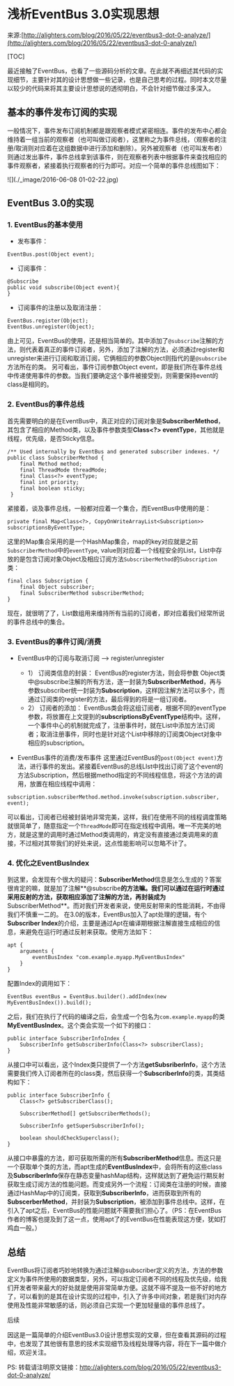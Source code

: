# 浅析EventBus 3.0实现思想
来源:[http://alighters.com/blog/2016/05/22/eventbus3-dot-0-analyze/](http://alighters.com/blog/2016/05/22/eventbus3-dot-0-analyze/)

[TOC]

最近接触了EventBus，也看了一些源码分析的文章。在此就不再细述其代码的实现细节，主要针对其的设计思想做一些记录，也是自己思考的过程。同时本文尽量以较少的代码来将其主要设计思想说的透彻明白，不会针对细节做过多深入。

## 基本的事件发布订阅的实现

一般情况下，事件发布订阅机制都是跟观察者模式紧密相连。事件的发布中心都会维持着一组当前的观察者（也可叫做订阅者），这里称之为事件总线，（观察者的注册/取消则对应着在这组数据中进行添加和删除）。另外被观察者（也可叫发布者）则通过发出事件，事件总线拿到该事件，则在观察者列表中根据事件来查找相应的事件观察者，紧接着执行观察者的行为即可。对应一个简单的事件总线图如下：

![](./_image/2016-06-08 01-02-22.jpg)

## EventBus 3.0的实现

### 1. EventBus的基本使用
* 发布事件：

```
EventBus.post(Object event);
```

* 订阅事件：

```
@Subscribe
public void subscribe(Object event){
}
```

* 订阅事件的注册以及取消注册：

```
EventBus.register(Object);
EventBus.unregister(Object);
```

由上可见，EventBus的使用，还是相当简单的。其中添加了`@subscribe`注解的方法，则代表着真正的事件订阅者，另外，添加了注解的方法，必须通过register和unregister来进行订阅和取消订阅，它俩相应的参数Object则指代的是`@subscribe`方法所在的类。 另可看出，事件订阅参数Object event，即是我们所在事件总线中传递使用事件的参数。当我们要确定这个事件被接受到，则需要保持event的class是相同的。

### 2. EventBus的事件总线

首先需要明白的是在EventBus中，真正对应的订阅对象是**SubscriberMethod**，其包含了相应的Method类，以及事件参数类型**Class<?> eventType**，其他就是线程，优先级，是否Sticky信息。

```
/** Used internally by EventBus and generated subscriber indexes. */
public class SubscriberMethod {
    final Method method;
    final ThreadMode threadMode;
    final Class<?> eventType;
    final int priority;
    final boolean sticky;
 }
```
紧接着，谈及事件总线，一般都对应着一个集合，而EventBus中使用的是：

```
private final Map<Class<?>, CopyOnWriteArrayList<Subscription>> subscriptionsByEventType;
```

这里的Map集合采用的是一个HashMap集合，map的key对应就是之前`SubscriberMethod`中的`eventType`, value则对应着一个线程安全的List，List中存放的是包含订阅对象Object及相应订阅方法`SubscriberMethod`的`Subscription`类：

```
final class Subscription {
    final Object subscriber;
    final SubscriberMethod subscriberMethod;
}
```

现在，就很明了了，List数组用来维持所有当前的订阅者，即对应着我们经常所说的事件总线中的集合。

### 3. EventBus的事件订阅/消费

* EventBus中的订阅与取消订阅 –> register/unregister
   * 1） 订阅类信息的封装： EventBus的register方法，则会将参数 Object类中@subscribe注解的所有方法，逐一封装为**SubscriberMethod**，再与参数subscriber统一封装为**Subscription**，这样因注解方法可以多个，而通过订阅类的register的方法，最后得到的将是一组订阅者。
   * 2） 订阅者的添加： EventBus类会将这组订阅者，根据不同的eventType参数，将放置在上文提到的**subscriptionsByEventType**结构中。这样，一个事件中心的机制就完成了，注册事件时，就在List中添加方法订阅者；取消注册事件，同时也是针对这个List中移除的订阅类Object对象中相应的subscription。

* EventBus事件的消费/发布事件 这里通过EventBus的`post(Object event)`方法，进行事件的发出。紧接着EventBus的总线LIst中找出订阅了这个event的方法Subscription，然后根据method指定的不同线程信息，将这个方法的调用，放置在相应线程中调用：

```
subscription.subscriberMethod.method.invoke(subscription.subscriber, event);
```

可以看出，订阅者已经被封装地非常完美，这样，我们在使用不同的线程调度策略就很简单了，随意指定一个`ThreadMode`即可在指定线程中调用。唯一不完美的地方，就是这里的调用时通过Method类调用的，肯定没有直接通过类调用来的直接，不过相对其带我们的好处来说，这点性能影响可以忽略不计了。

### 4. 优化之EventBusIndex

到这里，会发现有个很大的疑问：**SubscriberMethod**信息是怎么生成的？答案很肯定的嘛，就是加了注解**@subscribe**的方法嘛。我们可以通过在运行时通过采用反射的方法，获取相应添加了注解的方法，再封装成为**SubscriberMethod**。而对我们开发者来说，使用反射带来的性能消耗，不由得我们不慎重一二的。 在3.0的版本，EventBus加入了apt处理的逻辑，有个**Subscriber Index**的介绍，主要是通过Apt在编译期根据注解直接生成相应的信息，来避免在运行时通过反射来获取。使用方法如下：

```
apt {
    arguments {
        eventBusIndex "com.example.myapp.MyEventBusIndex"
    }
}
```

配置Index的调用如下：

```
EventBus eventBus = EventBus.builder().addIndex(new MyEventBusIndex()).build();
```

之后，我们在执行了代码的编译之后，会生成一个包名为`com.example.myapp`的类**MyEventBusIndex**。这个类会实现一个如下的接口：

```
public interface SubscriberInfoIndex {
    SubscriberInfo getSubscriberInfo(Class<?> subscriberClass);
}
```

从接口中可以看出，这个Index类只提供了一个方法**getSubsriberInfo**，这个方法需要我们传入订阅者所在的class类，然后获得一个**SubscriberInfo**的类，其类结构如下：

```
public interface SubscriberInfo {
    Class<?> getSubscriberClass();

    SubscriberMethod[] getSubscriberMethods();

    SubscriberInfo getSuperSubscriberInfo();

    boolean shouldCheckSuperclass();
}
```

从接口中暴露的方法，即可获取所需的所有**SubscriberMethod**信息。而这只是一个获取单个类的方法，而apt生成的**EventBusIndex**中，会将所有的这些class及**SubscriberInfo**保存在静态变量hashMap结构，这样就达到了避免运行期反射获取生成订阅方法的性能问题。而变成另外一个流程：订阅类在注册的时候，直接通过HashMap中的订阅类，获取到**SubscriberInfo**，进而获取到所有的**SubscerberMethod**，并封装为**Subscription**，被添加到事件总线中。这样，在引入了apt之后，EventBus的性能问题就不需要我们担心了。（PS：在EventBus作者的博客也提及到了这一点，使用apt了的EventBus在性能表现这方便，犹如打鸡血一般。）

## 总结

EventBus将订阅者巧妙地转换为通过注解@subscriber定义的方法，方法的参数定义为事件所使用的数据类型，另外，可以指定订阅者不同的线程及优先级，给我们开发者带来最大的好处就是使用非常简单方便。这就不得不提及一些不好的地方了，可以看到的是其在设计实现的过程中，引入了许多中间对象，若是我们对内存使用及性能非常敏感的话，则必须自己实现一个更加轻量级的事件总线了。

后续

因这是一篇简单的介绍EventBus3.0设计思想实现的文章，但在查看其源码的过程中，也发现了其他很有意思的技术实现细节及线程处理等内容，将在下一篇中做介绍，欢迎关注。

PS: 转载请注明原文链接：http://alighters.com/blog/2016/05/22/eventbus3-dot-0-analyze/



